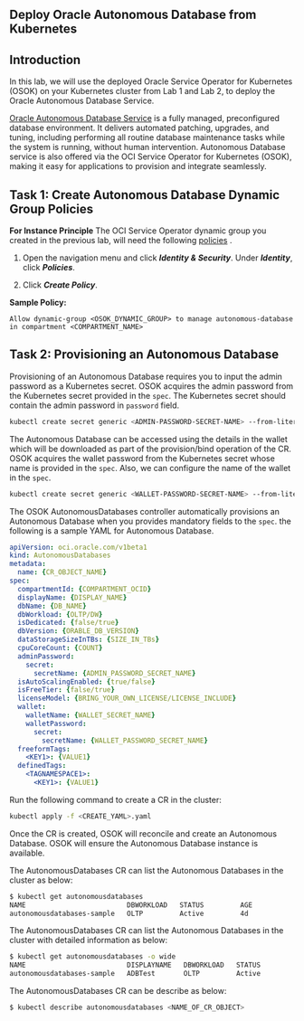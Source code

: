 
## Deploy Oracle Autonomous Database from Kubernetes

## Introduction

In this lab, we will use the deployed Oracle Service Operator for Kubernetes (OSOK) on your Kubernetes cluster from Lab 1 and Lab 2, to deploy the Oracle Autonomous Database Service.  

[Oracle Autonomous Database Service](https://docs.oracle.com/en-us/iaas/Content/Database/Concepts/adboverview.htm) is a fully managed, preconfigured database environment. It delivers automated patching, upgrades, and tuning, including performing all routine database maintenance tasks while the system is running, without human intervention. Autonomous Database service is also offered via the OCI Service Operator for Kubernetes (OSOK), making it easy for applications to provision and integrate seamlessly.

## Task 1: Create  Autonomous Database Dynamic Group Policies

**For Instance Principle**
The OCI Service Operator dynamic group you created in the previous lab, will need the following [policies](https://docs.oracle.com/en-us/iaas/Content/Database/Concepts/adboverview.htm) .

1. Open the navigation menu and click ***Identity & Security***. Under ***Identity***, click ***Policies***.

2. Click ***Create Policy***.

**Sample Policy:**

```plain
Allow dynamic-group <OSOK_DYNAMIC_GROUP> to manage autonomous-database in compartment <COMPARTMENT_NAME>
```

## Task 2:  Provisioning an Autonomous Database

Provisioning of an Autonomous Database requires you to input the admin password as a Kubernetes secret. OSOK acquires the admin password from the Kubernetes secret provided in the `spec`. 
The Kubernetes secret should contain the admin password in `password` field. 
```sh
kubectl create secret generic <ADMIN-PASSWORD-SECRET-NAME> --from-literal=password=<ADMIN-PASSWORD>
```

The Autonomous Database can be accessed using the details in the wallet which will be downloaded as part of the provision/bind operation of the CR. OSOK acquires the wallet password from the Kubernetes secret whose name is provided in the `spec`. Also, we can configure the name of the wallet in the `spec`.

```sh
kubectl create secret generic <WALLET-PASSWORD-SECRET-NAME> --from-literal=walletpassword=<WALLET-PASSWORD>
```

The OSOK AutonomousDatabases controller automatically provisions an Autonomous Database when you provides mandatory fields to the `spec`. the following is a sample YAML for Autonomous Database.

```yaml
apiVersion: oci.oracle.com/v1beta1
kind: AutonomousDatabases
metadata:
  name: {CR_OBJECT_NAME}
spec:
  compartmentId: {COMPARTMENT_OCID}
  displayName: {DISPLAY_NAME}
  dbName: {DB_NAME}
  dbWorkload: {OLTP/DW}
  isDedicated: {false/true}
  dbVersion: {ORABLE_DB_VERSION}
  dataStorageSizeInTBs: {SIZE_IN_TBs}
  cpuCoreCount: {COUNT}
  adminPassword:
    secret:
      secretName: {ADMIN_PASSWORD_SECRET_NAME}
  isAutoScalingEnabled: {true/false}
  isFreeTier: {false/true}
  licenseModel: {BRING_YOUR_OWN_LICENSE/LICENSE_INCLUDE}
  wallet:
    walletName: {WALLET_SECRET_NAME}
    walletPassword:
      secret:
        secretName: {WALLET_PASSWORD_SECRET_NAME}
  freeformTags:
    <KEY1>: {VALUE1}
  definedTags:
    <TAGNAMESPACE1>:
      <KEY1>: {VALUE1}
```

Run the following command to create a CR in the cluster:
```sh
kubectl apply -f <CREATE_YAML>.yaml
```

Once the CR is created, OSOK will reconcile and create an Autonomous Database. OSOK will ensure the Autonomous Database instance is available.

The AutonomousDatabases CR can list the Autonomous Databases in the cluster as below: 
```sh
$ kubectl get autonomousdatabases
NAME                         DBWORKLOAD   STATUS         AGE
autonomousdatabases-sample   OLTP         Active         4d
```

The AutonomousDatabases CR can list the Autonomous Databases in the cluster with detailed information as below: 
```sh
$ kubectl get autonomousdatabases -o wide
NAME                         DISPLAYNAME   DBWORKLOAD   STATUS         OCID                                   AGE
autonomousdatabases-sample   ADBTest       OLTP         Active         ocid1.autonomousdatabase.oc1........   4d
```

The AutonomousDatabases CR can be describe as below:
```sh
$ kubectl describe autonomousdatabases <NAME_OF_CR_OBJECT>
```
